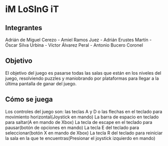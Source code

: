 # iM LoSInG iT
## Integrantes
Adrián de Miguel Cerezo -
Amiel Ramos Juez -
Adrián Erustes Martín -
Óscar Silva Urbina -
Víctor Álvarez Peral -
Antonio Bucero Coronel
## Objetivo
El objetivo del juego es pasarse todas las salas que están en los niveles del juego, resolviendo puzzles y maniobrando por plataformas para llegar a la última pantalla de ganar del juego.
## Cómo se juega
Los controles del juego son:
las teclas A y D o las flechas en el teclado para movimiento horizontal(Joystick en mando)
La barra de espacio en teclado para saltar(A en mando de Xbox)
La tecla de escape en el teclado para pausar(botón de opciones en mando)
La tecla E del teclado para seleccionar(botón X en mando de Xbox)
La tecla R del teclado para reiniciar la sala en la que te encuentras(Presionar el joystick izquierdo en mando)
